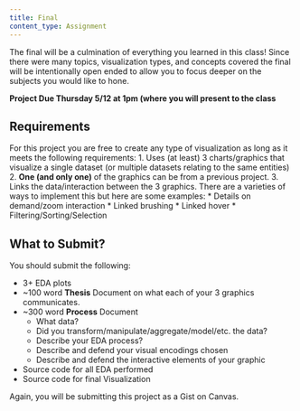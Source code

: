 ```yaml
---
title: Final
content_type: Assignment
---
```


The final will be a culmination of everything you learned in this class! Since there were many topics, visualization types, and concepts covered the final will be intentionally open ended to allow you to focus deeper on the subjects you would like to hone.

__Project Due Thursday 5/12 at **1pm** (where you will present to the class__

## Requirements

For this project you are free to create any type of visualization as long as it meets the following requirements:
    1. Uses (at least) 3 charts/graphics that visualize a single dataset (or multiple datasets relating to the same entities)
    2. __One (and only one)__ of the graphics can be from a previous project.
    3. Links the data/interaction between the 3 graphics. There are a varieties of ways to implement this but here are some examples:
        * Details on demand/zoom interaction
        * Linked brushing
        * Linked hover
        * Filtering/Sorting/Selection

## What to Submit?

You should submit the following:

* 3+ EDA plots
* ~100 word **Thesis** Document on what each of your 3 graphics communicates.
* ~300 word **Process** Document
    * What data?
    * Did you transform/manipulate/aggregate/model/etc. the data?
    * Describe your EDA process?
    * Describe and defend your visual encodings chosen
    * Describe and defend the interactive elements of your graphic
* Source code for all EDA performed
* Source code for final Visualization

Again, you will be submitting this project as a Gist on Canvas.
